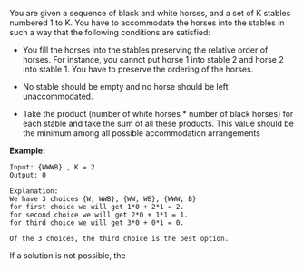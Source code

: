 You are given a sequence of black and white horses, and a set of K stables numbered 1 to K. You have to accommodate the horses into the stables in such a way that the following conditions are satisfied:

- You fill the horses into the stables preserving the relative order of horses. For instance, you cannot put horse 1 into stable 2 and horse 2 into stable 1. You have to preserve the ordering of the horses.

- No stable should be empty and no horse should be left unaccommodated.

- Take the product (number of white horses * number of black horses) for each stable and take the sum of all these products. This value should be the minimum among all possible accommodation arrangements

**Example:**
```
Input: {WWWB} , K = 2
Output: 0

Explanation:
We have 3 choices {W, WWB}, {WW, WB}, {WWW, B}
for first choice we will get 1*0 + 2*1 = 2.
for second choice we will get 2*0 + 1*1 = 1.
for third choice we will get 3*0 + 0*1 = 0.

Of the 3 choices, the third choice is the best option. 
```
If a solution is not possible, the